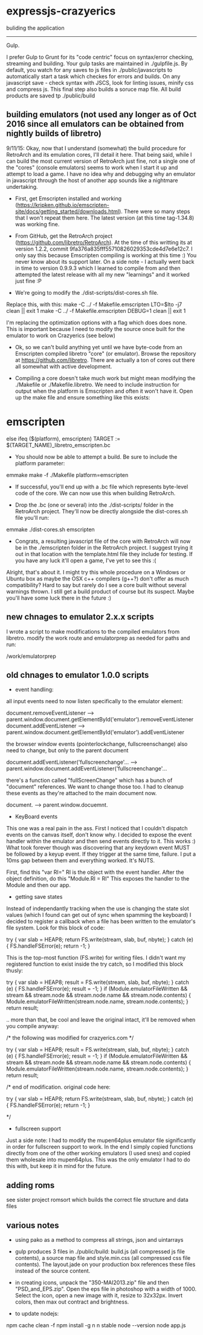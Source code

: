 expressjs-crazyerics
=====

buliding the application
__________________

Gulp.

I prefer Gulp to Grunt for its "code centric" focus on syntax/error checking, streaming and building. Your gulp tasks are maintained in ./gulpfile.js. By default, you watch for any saves to js files in ./public/javascripts to automatically start a task which checkes for errors and builds. On any javascript save - check syntax with JSCS, look for linting issues, minify css and compress js. This final step also builds a soruce map file. All build products are saved tp ./public/build

building emulators (not used any longer as of Oct 2016 since all emulators can be obtained from nightly builds of libretro)
------------------

9/11/15: Okay, now that I understand (somewhat) the build procedure for RetroArch and its emulation cores, I'll detail it here. That being said, while I can build the most current version of RetroArch just fine, not a single one of the "cores" (console emulators) seems to work when I start it up and attempt to load a game. I have no idea why and debugging why an emulator in javascript through the host of another app sounds like a nightmare undertaking.

- First, get Emscripten installed and working (https://kripken.github.io/emscripten-site/docs/getting_started/downloads.html). There were so many steps that I won't repeat them here. The latest version (at this time tag-1.34.8) was working fine.

- From GitHub, get the RetroArch project (https://github.com/libretro/RetroArch). At the time of this writting its at version 1.2.2, commit 9fa376a835fff55710826029353cde4d7e6e12c7. I only say this because Emscripten compiling is working at this time :) You never know about its support later. On a side note - I actually went back in time to version 0.9.9.3 which I learned to compile from and then attempted the latest release with all my new "learnings" and it worked just fine :P

- We're going to modify the ./dist-scripts/dist-cores.sh file. 

Replace this, with this:
make -C ../ -f Makefile.emscripten LTO=$lto -j7 clean || exit 1
make -C ../ -f Makefile.emscripten DEBUG=1 clean || exit 1

I'm replacing the optimization options with a flag which does does none. This is important because I need to modify the source once built for the emulator to work on Crazyerics (see below)

- Ok, so we can't build anything yet until we have byte-code from an Emscripten compiled libretro "core" (or emulator). Browse the repository at https://github.com/libretro. There are actually a ton of cores out there all somewhat with active development.

- Compiling a core doesn't take much work but might mean modifying the ./Makefile or ./Makefile.libretro. We need to include instruction for output when the platform is Emscripten and often it won't have it. Open up the make file and ensure something like this exists:

# emscripten
else ifeq ($(platform), emscripten)
	TARGET := $(TARGET_NAME)_libretro_emscripten.bc

- You should now be able to attempt a build. Be sure to include the platform parameter:

emmake make -f ./Makefile platform=emscripten

- If successful, you'll end up with a .bc file which represents byte-level code of the core. We can now use this when building RetroArch.

- Drop the .bc (one or several) into the ./dist-scripts/ folder in the RetroArch project. They'll now be directly alongside the dist-cores.sh file you'll run:

emmake ./dist-cores.sh emscripten

- Congrats, a resulting javascript file of the core with RetroArch will now be in the ./emscripten folder in the RetroArch project. I suggest trying it out in that location with the template.html file they include for testing. If you have any luck it'll open a game, I've yet to see this :(

Alright, that's about it. I might try this whole procedure on a Windows or Ubuntu box as maybe the OSX c++ compilers (g++?) don't offer as much compatibility? Hard to say but rarely do I see a core built without several warnings thrown. I still get a build product of course but its suspect. Maybe you'll have some luck there in the future :)

new chnages to emulator 2.x.x scripts
---------------------------

I wrote a script to make modifications to the compiled emulators from libretro. modify the work route and emulatorprep as needed for paths and run:

/work/emulatorprep


old chnages to emulator 1.0.0 scripts
---------------------------

- event handling: 

all input events need to now listen specifically to the emulator element:

document.removeEventListener --> parent.window.document.getElementById('emulator').removeEventListener
document.addEventListener --> parent.window.document.getElementById('emulator').addEventListener

the browser window events (pointerlockchange, fullscreenschange) also need to change, but only to the parent document


document.addEventListener('fullscreenchange'... --> parent.window.document.addEventListener('fullscreenchange'...

there's a function called "fullScreenChange" which has a bunch of "document" references. We want to change those too. I had to cleanup these events as they're attached to the main document now.

document. --> parent.window.docuemnt.

- KeyBoard events

This one was a real pain in the ass. First I noticed that I couldn't dispatch events on the canvas itself, don't know why. I decided to expose the event handler within the emulator and then send events directly to it. This works :) What took forever though was discovering that any keydown event MUST be followed by a keyup event. If they trigger at the same time, failure. I put a 10ms gap between them and everything worked. It's NUTS.

First, find this "var RI="
RI is the object with the event handler.
After the object definition, do this "Module.RI = RI"
This exposes the handler to the Module and then our app.

- getting save states

Instead of independantly tracking when the use is changing the state slot values (which I found can get out of sync when spamming the keyboard) I decided to register a callback when a file has been written to the emulator's file system. Look for this block of code:

try {
    var slab = HEAP8;
    return FS.write(stream, slab, buf, nbyte);
  } catch (e) {
    FS.handleFSError(e);
    return -1;
  }

This is the top-most function (FS.write) for writing files. I didn't want my registered function to exist inside the try catch, so I modified this block thusly:

try {
    var slab = HEAP8;
    result = FS.write(stream, slab, buf, nbyte);
  } catch (e) {
    FS.handleFSError(e);
    result = -1;
  }
  if (Module.emulatorFileWritten && stream && stream.node && stream.node.name && stream.node.contents) {
    Module.emulatorFileWritten(stream.node.name, stream.node.contents);
  }
  return result;

.. more than that, be cool and leave the original intact, it'll be removed when you compile anyway:

/* the following was modified for crazyerics.com */

  try {
    var slab = HEAP8;
    result = FS.write(stream, slab, buf, nbyte);
  } catch (e) {
    FS.handleFSError(e);
    result = -1;
  }
  if (Module.emulatorFileWritten && stream && stream.node && stream.node.name && stream.node.contents) {
    Module.emulatorFileWritten(stream.node.name, stream.node.contents);
  }
  return result;

  /* end of modification. original code here:

  try {
    var slab = HEAP8;
    return FS.write(stream, slab, buf, nbyte);
  } catch (e) {
    FS.handleFSError(e);
    return -1;
  }

  */
 
- fullscreen support

Just a side note: I had to modify the mupen64plus emulator file significantly in order for fullscreen support to work. In the end I simply copied functions directly from one of the other working emulators (I used snes) and copied them wholesale into mupen64plus. This was the only emulator I had to do this with, but keep it in mind for the future.

adding roms
-----------

see sister project romsort which builds the correct file structure and data files


various notes
-------------

- using pako as a method to compress all strings, json and uintarrays
- gulp produces 3 files in ./public/build: build.js (all compressed js file contents), a source map file and style.min.css (all compressed css file contents). The layout.jade on your production box references these files instead of the source content.
- in creating icons, unpack the "350-MAI2013.zip" file and then "PSD_and_EPS.zip". Open the eps file in photoshop with a width of 1000. Select the icon, open a new image with it, resize to 32x32px. Invert colors, then max out contract and brightness.

- to update nodejs:

npm cache clean -f
npm install -g n
n stable
node --version
node app.js

